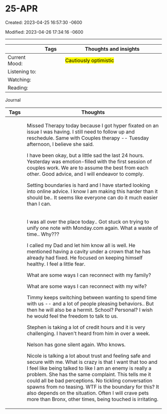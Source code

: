 # 25-APR

Created: 2023-04-25 16:57:30 -0600

Modified: 2023-04-26 17:34:16 -0600

---

<table>
<colgroup>
<col style="width: 21%" />
<col style="width: 15%" />
<col style="width: 62%" />
</colgroup>
<thead>
<tr class="header">
<th></th>
<th>Tags</th>
<th>Thoughts and insights</th>
</tr>
</thead>
<tbody>
<tr class="odd">
<td>Current Mood:</td>
<td><blockquote>
<p></p>
</blockquote></td>
<td><mark>Cautiously optimistic</mark></td>
</tr>
<tr class="even">
<td>Listening to:</td>
<td></td>
<td></td>
</tr>
<tr class="odd">
<td>Watching:</td>
<td></td>
<td></td>
</tr>
<tr class="even">
<td>Reading:</td>
<td></td>
<td></td>
</tr>
</tbody>
</table>

Journal

<table>
<colgroup>
<col style="width: 12%" />
<col style="width: 87%" />
</colgroup>
<thead>
<tr class="header">
<th>Tags</th>
<th>Thoughts</th>
</tr>
</thead>
<tbody>
<tr class="odd">
<td><blockquote>
<p></p>
</blockquote></td>
<td><p>Missed Therapy today because I got hyper fixated on an issue I was having. I still need to follow up and reschedule. Same with Couples therapy -- Tuesday afternoon, I believe she said.</p>
<p></p>
<p>I have been okay, but a little sad the last 24 hours. Yesterday was emotion-filled with the first session of couples work. We are to assume the best from each other. Good advice, and I will endeavor to comply.</p>
<p></p>
<p>Setting boundaries is hard and I have started looking into online advice. I know I am making this harder than it should be.. It seems like everyone can do it much easier than I can.</p>
<p></p></td>
</tr>
<tr class="even">
<td><blockquote>
<p></p>
</blockquote></td>
<td><p>I was all over the place today.. Got stuck on trying to unify one note with Monday.com again. What a waste of time.. Why???</p>
<p></p>
<p>I called my Dad and let him know all is well. He mentioned having a cavity under a crown that he has already had fixed. He focused on keeping himself healthy. I feel a little fear.</p>
<p></p>
<p>What are some ways I can reconnect with my family?</p>
<p>What are some ways I can reconnect with my wife?</p>
<p></p>
<p>Timmy keeps switching between wanting to spend time with us -- and a lot of people pleasing behaviors.. But then he will also be a hermit. School? Personal? I wish he would feel the freedom to talk to us.</p>
<p></p>
<p>Stephen is taking a lot of credit hours and it is very challenging. I haven't heard from him in over a week.</p>
<p></p>
<p>Nelson has gone silent again. Who knows.</p>
<p></p>
<p>Nicole is talking a lot about trust and feeling safe and secure with me. What is crazy is that I want that too and I feel like being talked to like I am an enemy is really a problem. She has the same complaint. This tells me it could all be bad perceptions. No tickling conversation spawns from no teasing. WTF is the boundary for this? It also depends on the situation. Often I will crave pets more than Bronx, other times, being touched is irritating.</p>
<p></p>
<p></p>
<p></p></td>
</tr>
</tbody>
</table>
